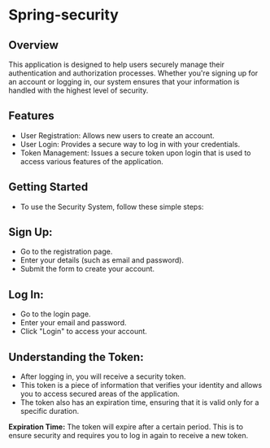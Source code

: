 ﻿# Spring-security

## Overview
This application is designed to help users securely manage their authentication and authorization processes. Whether you're signing up for an account or logging in, our system ensures that your information is handled with the highest level of security.

## Features
- User Registration: Allows new users to create an account.
- User Login: Provides a secure way to log in with your credentials.
- Token Management: Issues a secure token upon login that is used to access various features of the application.

## Getting Started
- To use the Security System, follow these simple steps:

## Sign Up:
- Go to the registration page.
- Enter your details (such as email and password).
- Submit the form to create your account.

## Log In:
- Go to the login page.
- Enter your email and password.
- Click "Login" to access your account.

## Understanding the Token:
- After logging in, you will receive a security token.
- This token is a piece of information that verifies your identity and allows you to access secured areas of the application.
- The token also has an expiration time, ensuring that it is valid only for a specific duration.

**Expiration Time:** The token will expire after a certain period. This is to ensure security and requires you to log in again to receive a new token.
